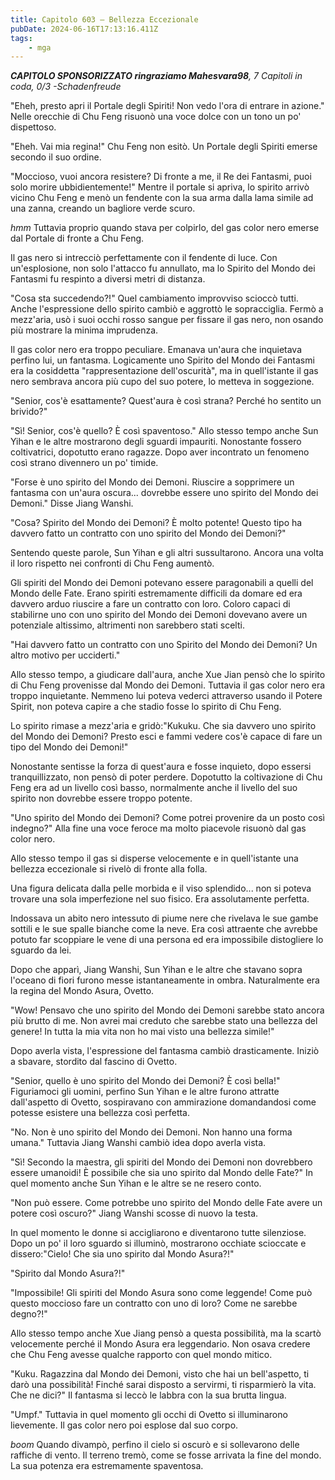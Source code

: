 ```yaml
---
title: Capitolo 603 – Bellezza Eccezionale
pubDate: 2024-06-16T17:13:16.411Z
tags:
    - mga
---
```



<em><strong>CAPITOLO SPONSORIZZATO ringraziamo Mahesvara98</strong>,
7 Capitoli in coda, 0/3
-Schadenfreude</em>


"Eheh, presto apri il Portale degli Spiriti! Non vedo l'ora di entrare in azione." Nelle orecchie di Chu Feng risuonò una voce dolce con un tono un po' dispettoso.


"Eheh. Vai mia regina!" Chu Feng non esitò. Un Portale degli Spiriti emerse secondo il suo ordine.


"Moccioso, vuoi ancora resistere? Di fronte a me, il Re dei Fantasmi, puoi solo morire ubbidientemente!" Mentre il portale si apriva, lo spirito arrivò vicino Chu Feng e menò un fendente con la sua arma dalla lama simile ad una zanna, creando un bagliore verde scuro.


*hmm* Tuttavia proprio quando stava per colpirlo, del gas color nero emerse dal Portale di fronte a Chu Feng.


Il gas nero si intrecciò perfettamente con il fendente di luce. Con un'esplosione, non solo l'attacco fu annullato, ma lo Spirito del Mondo dei Fantasmi fu respinto a diversi metri di distanza.


"Cosa sta succedendo?!" Quel cambiamento improvviso scioccò tutti. Anche l'espressione dello spirito cambiò e aggrottò le sopracciglia. Fermò a mezz'aria, usò i suoi occhi rosso sangue per fissare il gas nero, non osando più mostrare la minima imprudenza.


Il gas color nero era troppo peculiare. Emanava un'aura che inquietava perfino lui, un fantasma. Logicamente uno Spirito del Mondo dei Fantasmi era la cosiddetta "rappresentazione dell'oscurità", ma in quell'istante il gas nero sembrava ancora più cupo del suo potere, lo metteva in soggezione.


"Senior, cos'è esattamente? Quest'aura è così strana? Perché ho sentito un brivido?"


"Sì! Senior, cos'è quello? È così spaventoso." Allo stesso tempo anche Sun Yihan e le altre mostrarono degli sguardi impauriti. Nonostante fossero coltivatrici, dopotutto erano ragazze. Dopo aver incontrato un fenomeno così strano divennero un po' timide.


"Forse è uno spirito del Mondo dei Demoni. Riuscire a sopprimere un fantasma con un'aura oscura... dovrebbe essere uno spirito del Mondo dei Demoni." Disse Jiang Wanshi.


"Cosa? Spirito del Mondo dei Demoni? È molto potente! Questo tipo ha davvero fatto un contratto con uno spirito del Mondo dei Demoni?"


Sentendo queste parole, Sun Yihan e gli altri sussultarono. Ancora una volta il loro rispetto nei confronti di Chu Feng aumentò.


Gli spiriti del Mondo dei Demoni potevano essere paragonabili a quelli del Mondo delle Fate. Erano spiriti estremamente difficili da domare ed era davvero arduo riuscire a fare un contratto con loro. Coloro capaci di stabilirne uno con uno spirito del Mondo dei Demoni dovevano avere un potenziale altissimo, altrimenti non sarebbero stati scelti.


"Hai davvero fatto un contratto con uno Spirito del Mondo dei Demoni? Un altro motivo per ucciderti."


Allo stesso tempo, a giudicare dall'aura, anche Xue Jian pensò che lo spirito di Chu Feng provenisse dal Mondo dei Demoni. Tuttavia il gas color nero era troppo inquietante. Nemmeno lui poteva vederci attraverso usando il Potere Spirit, non poteva capire a che stadio fosse lo spirito di Chu Feng.


Lo spirito rimase a mezz'aria e gridò:"Kukuku. Che sia davvero uno spirito del Mondo dei Demoni? Presto esci e fammi vedere cos'è capace di fare un tipo del Mondo dei Demoni!"


Nonostante sentisse la forza di quest'aura e fosse inquieto, dopo essersi tranquillizzato, non pensò di poter perdere. Dopotutto la coltivazione di Chu Feng era ad un livello così basso, normalmente anche il livello del suo spirito non dovrebbe essere troppo potente.


"Uno spirito del Mondo dei Demoni? Come potrei provenire da un posto così indegno?" Alla fine una voce feroce ma molto piacevole risuonò dal gas color nero.


Allo stesso tempo il gas si disperse velocemente e in quell'istante una bellezza eccezionale si rivelò di fronte alla folla.


Una figura delicata dalla pelle morbida e il viso splendido... non si poteva trovare una sola imperfezione nel suo fisico. Era assolutamente perfetta.


Indossava un abito nero intessuto di piume nere che rivelava le sue gambe sottili e le sue spalle bianche come la neve. Era così attraente che avrebbe potuto far scoppiare le vene di una persona ed era impossibile distogliere lo sguardo da lei.


Dopo che apparì, Jiang Wanshi, Sun Yihan e le altre che stavano sopra l'oceano di fiori furono messe istantaneamente in ombra. Naturalmente era la regina del Mondo Asura, Ovetto.


"Wow! Pensavo che uno spirito del Mondo dei Demoni sarebbe stato ancora più brutto di me. Non avrei mai creduto che sarebbe stato una bellezza del genere! In tutta la mia vita non ho mai visto una bellezza simile!"


Dopo averla vista, l'espressione del fantasma cambiò drasticamente. Iniziò a sbavare, stordito dal fascino di Ovetto.


"Senior, quello è uno spirito del Mondo dei Demoni? È così bella!" Figuriamoci gli uomini, perfino Sun Yihan e le altre furono attratte dall'aspetto di Ovetto, sospiravano con ammirazione domandandosi come potesse esistere una bellezza così perfetta.


"No. Non è uno spirito del Mondo dei Demoni. Non hanno una forma umana." Tuttavia Jiang Wanshi cambiò idea dopo averla vista.


"Sì! Secondo la maestra, gli spiriti del Mondo dei Demoni non dovrebbero essere umanoidi! È possibile che sia uno spirito dal Mondo delle Fate?" In quel momento anche Sun Yihan e le altre se ne resero conto.


"Non può essere. Come potrebbe uno spirito del Mondo delle Fate avere un potere così oscuro?" Jiang Wanshi scosse di nuovo la testa.


In quel momento le donne si accigliarono e diventarono tutte silenziose. Dopo un po' il loro sguardo si illuminò, mostrarono occhiate scioccate e dissero:"Cielo! Che sia uno spirito dal Mondo Asura?!"


"Spirito dal Mondo Asura?!"


"Impossibile! Gli spiriti del Mondo Asura sono come leggende! Come può questo moccioso fare un contratto con uno di loro? Come ne sarebbe degno?!"


Allo stesso tempo anche Xue Jiang pensò a questa possibilità, ma la scartò velocemente perché il Mondo Asura era leggendario. Non osava credere che Chu Feng avesse qualche rapporto con quel mondo mitico.


"Kuku. Ragazzina dal Mondo dei Demoni, visto che hai un bell'aspetto, ti darò una possibilità! Finché sarai disposto a servirmi, ti risparmierò la vita. Che ne dici?" Il fantasma si leccò le labbra con la sua brutta lingua.


"Umpf." Tuttavia in quel momento gli occhi di Ovetto si illuminarono lievemente. Il gas color nero poi esplose dal suo corpo.


*boom* Quando divampò, perfino il cielo si oscurò e si sollevarono delle raffiche di vento. Il terreno tremò, come se fosse arrivata la fine del mondo. La sua potenza era estremamente spaventosa.
                                


                                



